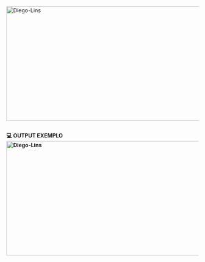   <img align="center" alt="Diego-Lins" height="300" width="600" src="https://user-images.githubusercontent.com/83435452/170120207-b8269e10-7980-4bc1-89bb-974575b33725.JPG">


##
<h4 align="lefth">
  💻 OUTPUT EXEMPLO
  
  <img align="center" alt="Diego-Lins" height="300" width="600" src=" ">
